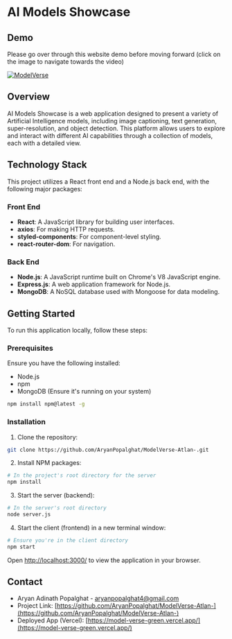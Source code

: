 # AI Models Showcase

## Demo
Please go over through this website demo before moving forward (click on the image to navigate towards the video)

[![ModelVerse](https://img.youtube.com/vi/k5FJYQ9SfPA/0.jpg)](https://www.youtube.com/watch?v=k5FJYQ9SfPA&t=8s)

## Overview

AI Models Showcase is a web application designed to present a variety of Artificial Intelligence models, including image captioning, text generation, super-resolution, and object detection. This platform allows users to explore and interact with different AI capabilities through a collection of models, each with a detailed view.

## Technology Stack

This project utilizes a React front end and a Node.js back end, with the following major packages:

### Front End
- **React**: A JavaScript library for building user interfaces.
- **axios**: For making HTTP requests.
- **styled-components**: For component-level styling.
- **react-router-dom**: For navigation.

### Back End
- **Node.js**: A JavaScript runtime built on Chrome's V8 JavaScript engine.
- **Express.js**: A web application framework for Node.js.
- **MongoDB**: A NoSQL database used with Mongoose for data modeling.

## Getting Started

To run this application locally, follow these steps:

### Prerequisites

Ensure you have the following installed:
- Node.js
- npm
- MongoDB (Ensure it's running on your system)

```sh
npm install npm@latest -g
```

### Installation

1. Clone the repository:
```sh
git clone https://github.com/AryanPopalghat/ModelVerse-Atlan-.git
```

2. Install NPM packages:
```sh
# In the project's root directory for the server
npm install
```

3. Start the server (backend):
```sh
# In the server's root directory
node server.js
```

4. Start the client (frontend) in a new terminal window:
```sh
# Ensure you're in the client directory
npm start
```

Open [http://localhost:3000/](http://localhost:3000/) to view the application in your browser.


## Contact

- Aryan Adinath Popalghat - [aryanpopalghat4@gmail.com](aryanpopalghat4@gmail.com) 
- Project Link: [https://github.com/AryanPopalghat/ModelVerse-Atlan-](https://github.com/AryanPopalghat/ModelVerse-Atlan-)
- Deployed App (Vercel): [https://model-verse-green.vercel.app/](https://model-verse-green.vercel.app/)

